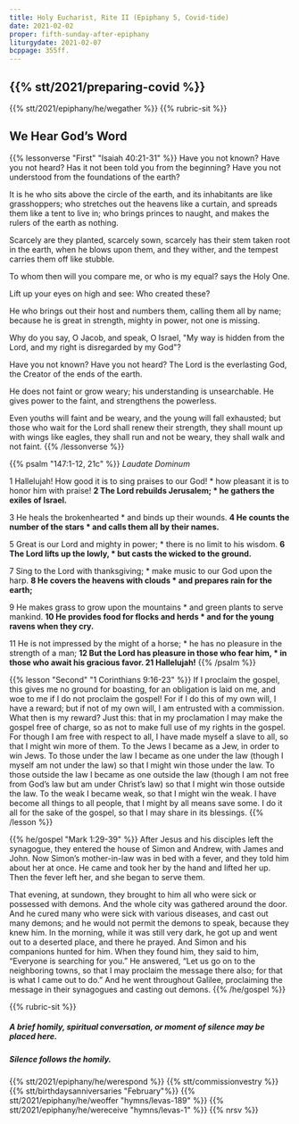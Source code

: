 ```yaml
---
title: Holy Eucharist, Rite II (Epiphany 5, Covid-tide)
date: 2021-02-02
proper: fifth-sunday-after-epiphany
liturgydate: 2021-02-07
bcppage: 355ff.
---
```

{{% stt/2021/preparing-covid %}}
---
{{% stt/2021/epiphany/he/wegather %}}
{{% rubric-sit %}}
## We Hear God’s Word
{{% lessonverse "First" "Isaiah 40:21-31" %}}
Have you not known? Have you not heard?
Has it not been told you from the beginning?
Have you not understood from the foundations of the earth?

It is he who sits above the circle of the earth,
and its inhabitants are like grasshoppers;
who stretches out the heavens like a curtain,
and spreads them like a tent to live in;
who brings princes to naught,
and makes the rulers of the earth as nothing.

Scarcely are they planted, scarcely sown,
scarcely has their stem taken root in the earth,
when he blows upon them, and they wither,
and the tempest carries them off like stubble.

To whom then will you compare me,
or who is my equal? says the Holy One.

Lift up your eyes on high and see:
Who created these?

He who brings out their host and numbers them,
calling them all by name;
because he is great in strength,
mighty in power,
not one is missing.

Why do you say, O Jacob,
and speak, O Israel,
"My way is hidden from the Lord,
and my right is disregarded by my God"?

Have you not known? Have you not heard?
The Lord is the everlasting God,
the Creator of the ends of the earth.

He does not faint or grow weary;
his understanding is unsearchable.
He gives power to the faint,
and strengthens the powerless.

Even youths will faint and be weary,
and the young will fall exhausted;
but those who wait for the Lord shall renew their strength,
they shall mount up with wings like eagles,
they shall run and not be weary,
they shall walk and not faint.
{{% /lessonverse %}}

{{% psalm "147:1-12, 21c" %}}
_Laudate Dominum_

1 Hallelujah!
	How good it is to sing praises to our God! *
how pleasant it is to honor him with praise!
**2 The Lord rebuilds Jerusalem; *
he gathers the exiles of Israel.**

3 He heals the brokenhearted *
and binds up their wounds.
**4 He counts the number of the stars *
and calls them all by their names.**

5 Great is our Lord and mighty in power; *
there is no limit to his wisdom.
**6 The Lord lifts up the lowly, *
but casts the wicked to the ground.**

7 Sing to the Lord with thanksgiving; *
make music to our God upon the harp.
**8 He covers the heavens with clouds *
and prepares rain for the earth;**

9 He makes grass to grow upon the mountains *
and green plants to serve mankind.
**10 He provides food for flocks and herds *
and for the young ravens when they cry.**

11 He is not impressed by the might of a horse; *
he has no pleasure in the strength of a man;
**12 But the Lord has pleasure in those who fear him, *
in those who await his gracious favor.
21 Hallelujah!**
{{% /psalm %}}

{{% lesson "Second"  "1 Corinthians 9:16-23" %}}
If I proclaim the gospel, this gives me no ground for boasting, for an obligation is laid on me, and woe to me if I do not proclaim the gospel! For if I do this of my own will, I have a reward; but if not of my own will, I am entrusted with a commission. What then is my reward? Just this: that in my proclamation I may make the gospel free of charge, so as not to make full use of my rights in the gospel.
For though I am free with respect to all, I have made myself a slave to all, so that I might win more of them. To the Jews I became as a Jew, in order to win Jews. To those under the law I became as one under the law (though I myself am not under the law) so that I might win those under the law. To those outside the law I became as one outside the law (though I am not free from God’s law but am under Christ’s law) so that I might win those outside the law. To the weak I became weak, so that I might win the weak. I have become all things to all people, that I might by all means save some. I do it all for the sake of the gospel, so that I may share in its blessings.
{{% /lesson %}}

{{% he/gospel "Mark 1:29-39" %}}
After Jesus and his disciples left the synagogue, they entered the house of Simon and Andrew, with James and John. Now Simon’s mother-in-law was in bed with a fever, and they told him about her at once. He came and took her by the hand and lifted her up. Then the fever left her, and she began to serve them.

That evening, at sundown, they brought to him all who were sick or possessed with demons. And the whole city was gathered around the door. And he cured many who were sick with various diseases, and cast out many demons; and he would not permit the demons to speak, because they knew him. In the morning, while it was still very dark, he got up and went out to a deserted place, and there he prayed. And Simon and his companions hunted for him. When they found him, they said to him, “Everyone is searching for you.” He answered, “Let us go on to the neighboring towns, so that I may proclaim the message there also; for that is what I came out to do.” And he went throughout Galilee, proclaiming the message in their synagogues and casting out demons.
{{% /he/gospel %}}

{{% rubric-sit %}}
##### A brief homily, spiritual conversation, or moment of silence may be placed here.
##### Silence follows the homily.

{{% stt/2021/epiphany/he/werespond %}}
{{% stt/commissionvestry %}}
{{% stt/birthdaysanniversaries "February"%}}
{{% stt/2021/epiphany/he/weoffer "hymns/levas-189" %}}
{{% stt/2021/epiphany/he/wereceive "hymns/levas-1" %}}
{{% nrsv %}}
